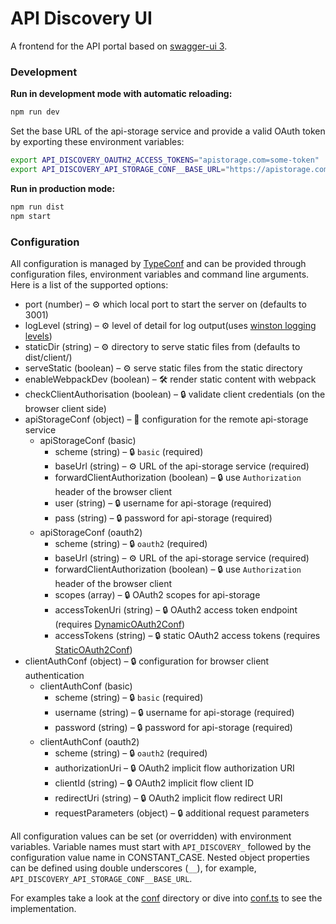 # API Discovery UI

A frontend for the API portal based on [swagger-ui 3](https://github.com/swagger-api/swagger-ui).

### Development

**Run in development mode with automatic reloading:**

```sh
npm run dev
```

Set the base URL of the api-storage service and provide a valid OAuth token by exporting these environment variables:

```sh
export API_DISCOVERY_OAUTH2_ACCESS_TOKENS="apistorage.com=some-token"
export API_DISCOVERY_API_STORAGE_CONF__BASE_URL="https://apistorage.com"
```

**Run in production mode:**

```sh
npm run dist
npm start
```

### Configuration

All configuration is managed by [TypeConf](https://github.com/mfellner/typeconf) and can be provided through configuration files, environment variables and command line arguments. Here is a list of the supported options:

* port (number) – ⚙️ which local port to start the server on (defaults to 3001)
* logLevel (string) – ⚙️ level of detail for log output(uses [winston logging levels](https://github.com/winstonjs/winston#logging-levels))
* staticDir (string) – ⚙️ directory to serve static files from (defaults to dist/client/)
* serveStatic (boolean) – ⚙️ serve static files from the static directory
* enableWebpackDev (boolean) – 🛠️ render static content with webpack
* checkClientAuthorisation (boolean) – 🔒 validate client credentials (on the browser client side)
* apiStorageConf (object) – 📡 configuration for the remote api-storage service
    * apiStorageConf (basic)
        * scheme (string) – 🔒 `basic` (required)
        * baseUrl (string) – ⚙️ URL of the api-storage service (required)
        * forwardClientAuthorization (boolean) – 🔒 use `Authorization` header of the browser client
        * user (string) – 🔒 username for api-storage (required)
        * pass (string) – 🔒 password for api-storage (required)
    * apiStorageConf (oauth2)
        * scheme (string) – 🔒 `oauth2` (required)
        * baseUrl (string) – ⚙️ URL of the api-storage service (required)
        * forwardClientAuthorization (boolean) – 🔒 use `Authorization` header of the browser client
        * scopes (array) – 🔒 OAuth2 scopes for api-storage
        * accessTokenUri (string) – 🔒 OAuth2 access token endpoint (requires [DynamicOAuth2Conf](server/domain/model/DynamicOAuth2Conf.ts))
        * accessTokens (string) – 🔒 static OAuth2 access tokens (requires [StaticOAuth2Conf](server/domain/model/StaticOAuth2Conf.ts))
* clientAuthConf (object) – 🔒 configuration for browser client authentication
    * clientAuthConf (basic)
        * scheme (string) – 🔒 `basic` (required)
        * username (string) – 🔒 username for api-storage (required)
        * password (string) – 🔒 password for api-storage (required)
    * clientAuthConf (oauth2)
        * scheme (string) – 🔒 `oauth2` (required)
        * authorizationUri – 🔒 OAuth2 implicit flow authorization URI
        * clientId (string) – 🔒 OAuth2 implicit flow client ID
        * redirectUri (string) – 🔒 OAuth2 implicit flow redirect URI
        * requestParameters (object) – 🔒 additional request parameters

All configuration values can be set (or overridden) with environment variables. Variable names must start with `API_DISCOVERY_` followed by the configuration value name in CONSTANT_CASE. Nested object properties can be defined using double underscores (`__`), for example, `API_DISCOVERY_API_STORAGE_CONF__BASE_URL`.

For examples take a look at the [conf](conf) directory or dive into [conf.ts](server/framework/conf.ts) to see the implementation.

